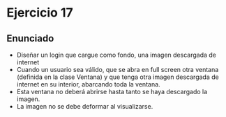 # Ejercicio 17
## Enunciado

* Diseñar un login que cargue como fondo, una imagen descargada de internet
* Cuando un usuario sea válido, que se abra en full screen otra ventana (definida en la clase Ventana) y que tenga otra imagen descargada de internet en su interior, abarcando toda la ventana.
* Esta ventana no deberá abrirse hasta tanto se haya descargado la imagen.
* La imagen no se debe deformar al visualizarse.

